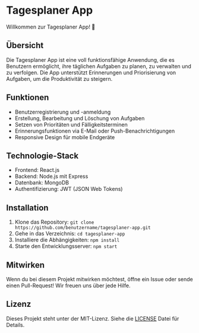 # Tagesplaner App

Willkommen zur Tagesplaner App! 🎉

## Übersicht
Die Tagesplaner App ist eine voll funktionsfähige Anwendung, die es Benutzern ermöglicht, ihre täglichen Aufgaben zu planen, zu verwalten und zu verfolgen. Die App unterstützt Erinnerungen und Priorisierung von Aufgaben, um die Produktivität zu steigern.

## Funktionen
- Benutzerregistrierung und -anmeldung
- Erstellung, Bearbeitung und Löschung von Aufgaben
- Setzen von Prioritäten und Fälligkeitsterminen
- Erinnerungsfunktionen via E-Mail oder Push-Benachrichtigungen
- Responsive Design für mobile Endgeräte

## Technologie-Stack
- Frontend: React.js
- Backend: Node.js mit Express
- Datenbank: MongoDB
- Authentifizierung: JWT (JSON Web Tokens)

## Installation
1. Klone das Repository: `git clone https://github.com/benutzername/tagesplaner-app.git`
2. Gehe in das Verzeichnis: `cd tagesplaner-app`
3. Installiere die Abhängigkeiten: `npm install`
4. Starte den Entwicklungsserver: `npm start`

## Mitwirken
Wenn du bei diesem Projekt mitwirken möchtest, öffne ein Issue oder sende einen Pull-Request! Wir freuen uns über jede Hilfe.

## Lizenz
Dieses Projekt steht unter der MIT-Lizenz. Siehe die [LICENSE](LICENSE) Datei für Details.
